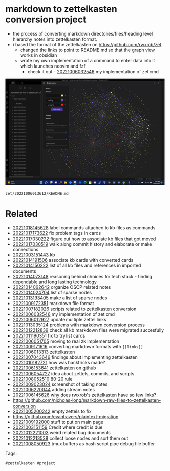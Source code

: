 # markdown to zettelkasten conversion project

- the process of converting markdown directories/files/heading level hierarchy notes into zettelkasten format.
- i based the format of the zettelkasten on https://github.com/rwxrob/zet
  - changed the links to point to README.md so that the graph view works in obsidian
  - wrote my own implementation of a command to enter data into it which launches neovim and fzf
    - check it out - [20221006032546](/zet/20221006032546/README.md) my implementation of zet cmd

![labeling to help clean up](/zet/20221010184202/Screenshot_2022-10-10_143445_without_tagindex.png)

` zet/20221006013612/README.md `

# Related

- [20221018145628](/zet/20221018145628/README.md) label commands attached to kb files as commands
- [20221017173622](/zet/20221017173622/README.md) fix problem tags in cards
- [20221017030222](/zet/20221017030222/README.md) figure out how to associate kb files that got moved
- [20221017030519](/zet/20221017030519/README.md) walk along commit history and elaborate or make connections
- [20221003151443](/zet/20221003151443/README.md) kb
- [20221014191506](/zet/20221014191506/README.md) associate kb cards with converted cards
- [20221014150222](/zet/20221014150222/README.md) list of all kb files and references in imported documents
- [20221014073148](/zet/20221014073148/README.md) reasoning behind choices for tech stack - finding dependable and long lasting technology
- [20221014062642](/zet/20221014062642/README.md) organize OSCP related notes
- [20221014024704](/zet/20221014024704/README.md) list of sparse nodes
- [20221013193405](/zet/20221013193405/README.md) make a list of sparse nodes
- [20221009172351](/zet/20221009172351/README.md) markdown file format
- [20221007182026](/zet/20221007182026/README.md) scripts related to zettelkasten conversion
- [20221006032546](/zet/20221006032546/README.md) my implementation of zet cmd
- [20221006012927](/zet/20221006012927/README.md) update multiple zettel links
- [20221013035124](/zet/20221013035124/README.md) problems with markdown conversion process
- [20221012212839](/zet/20221012212839/README.md) check all kb markdown files were migrated succesfully
- [20221011190351](/zet/20221011190351/README.md) fix to try list cards
- [20221006051705](/zet/20221006051705/README.md) moving to real zk implementation
- [20221009171616](/zet/20221009171616/README.md) converting markdown formats with `[[links]]`
- [20221006013313](/zet/20221006013313/README.md) zettelkasten
- [20221007043646](/zet/20221007043646/README.md) findings about implementing zettelkasten
- [20221010182721](/zet/20221010182721/README.md) how was hacktricks made?
- [20221006153641](/zet/20221006153641/README.md) zettelkasten on github
- [20221006054727](/zet/20221006054727/README.md) idea about zettels, commits, and scripts
- [20221008052510](/zet/20221008052510/README.md) 80-20 rule
- [20221009023024](/zet/20221009023024/README.md) screenshot of taking notes
- [20221006220044](/zet/20221006220044/README.md) adding stream notes
- [20221006145626](/zet/20221006145626/README.md) why does rwxrob's zettelkasten have so few links?
- https://github.com/nicholas-long/markdown-raw-files-to-zettelkasten-conversion
- [20221005200242](/zet/20221005200242/README.md) empty zettels to fix
- https://github.com/evantravers/plaintext-migration
- [20221009192000](/zet/20221009192000/README.md) stuff to put on main page
- [20221003151159](/zet/20221003151159/README.md) Credit where credit is due
- [20221012221003](/zet/20221012221003/README.md) weird related bug documents
- [20221012213538](/zet/20221012213538/README.md) collect loose nodes and sort them out
- [20221008050923](/zet/20221008050923/README.md) tmux buffers as bash script pipe debug file buffer

Tags:

    #zettelkasten #project 
